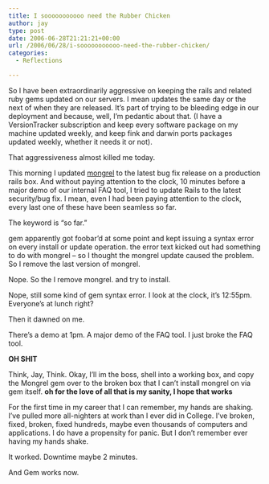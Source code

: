 ```yaml
---
title: I sooooooooooo need the Rubber Chicken
author: jay
type: post
date: 2006-06-28T21:21:21+00:00
url: /2006/06/28/i-sooooooooooo-need-the-rubber-chicken/
categories:
  - Reflections

---
```

So I have been extraordinarily aggressive on keeping the rails and related ruby gems updated on our servers. I mean updates the same day or the next of when they are released. It’s part of trying to be bleeding edge in our deployment and because, well, I’m pedantic about that. (I have a VersionTracker subscription and keep every software package on my machine updated weekly, and keep fink and darwin ports packages updated weekly, whether it needs it or not).

That aggressiveness almost killed me today.

This morning I updated [mongrel][1] to the latest bug fix release on a production rails box. And without paying attention to the clock, 10 minutes before a major demo of our internal FAQ tool, I tried to update Rails to the latest security/bug fix. I mean, even I had been paying attention to the clock, every last one of these have been seamless so far.

The keyword is “so far.”

gem apparently got foobar’d at some point and kept issuing a syntax error on every install or update operation. the error text kicked out had something to do with mongrel &#8211; so I thought the mongrel update caused the problem. So I remove the last version of mongrel.

Nope. So the I remove mongrel. and try to install.

Nope, still some kind of gem syntax error. I look at the clock, it’s 12:55pm. Everyone’s at lunch right?

Then it dawned on me.

There’s a demo at 1pm. A major demo of the FAQ tool. I just broke the FAQ tool.

**OH SHIT**

Think, Jay, Think. Okay, I’ll im the boss, shell into a working box, and copy the Mongrel gem over to the broken box that I can’t install mongrel on via gem itself. **oh for the love of all that is my sanity, I hope that works**

For the first time in my career that I can remember, my hands are shaking. I’ve pulled more all-nighters at work than I ever did in College. I’ve broken, fixed, broken, fixed hundreds, maybe even thousands of computers and applications. I do have a propensity for panic. But I don’t remember ever having my hands shake.

It worked. Downtime maybe 2 minutes.

And Gem works now.

 [1]: http://mongrel.rubyforge.org/